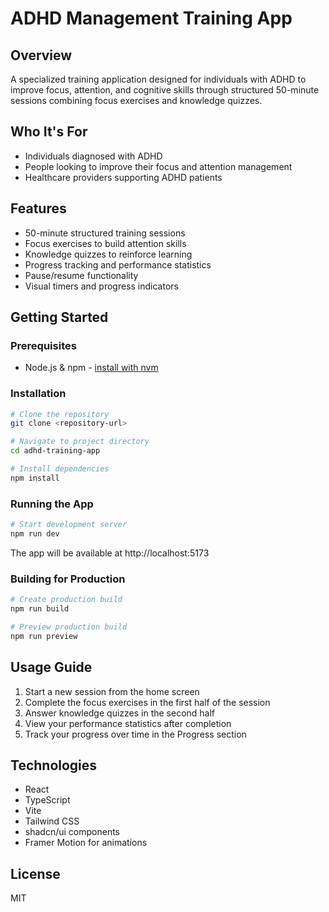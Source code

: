 # ADHD Management Training App

## Overview

A specialized training application designed for individuals with ADHD to improve focus, attention, and cognitive skills through structured 50-minute sessions combining focus exercises and knowledge quizzes.

## Who It's For

- Individuals diagnosed with ADHD
- People looking to improve their focus and attention management
- Healthcare providers supporting ADHD patients

## Features

- 50-minute structured training sessions
- Focus exercises to build attention skills
- Knowledge quizzes to reinforce learning
- Progress tracking and performance statistics
- Pause/resume functionality
- Visual timers and progress indicators

## Getting Started

### Prerequisites

- Node.js & npm - [install with nvm](https://github.com/nvm-sh/nvm#installing-and-updating)

### Installation

```sh
# Clone the repository
git clone <repository-url>

# Navigate to project directory
cd adhd-training-app

# Install dependencies
npm install
```

### Running the App

```sh
# Start development server
npm run dev
```

The app will be available at http://localhost:5173

### Building for Production

```sh
# Create production build
npm run build

# Preview production build
npm run preview
```

## Usage Guide

1. Start a new session from the home screen
2. Complete the focus exercises in the first half of the session
3. Answer knowledge quizzes in the second half
4. View your performance statistics after completion
5. Track your progress over time in the Progress section

## Technologies

- React
- TypeScript
- Vite
- Tailwind CSS
- shadcn/ui components
- Framer Motion for animations

## License

MIT
